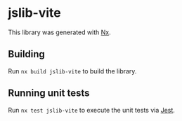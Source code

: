 # jslib-vite

This library was generated with [Nx](https://nx.dev).

## Building

Run `nx build jslib-vite` to build the library.

## Running unit tests

Run `nx test jslib-vite` to execute the unit tests via [Jest](https://jestjs.io).
